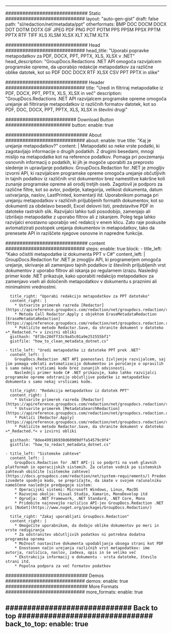
---
############################# Static ############################
layout: "auto-gen-gist" 
draft: false
path: "sl/redaction/net/metadata/ppt"
otherformats: BMP DOC DOCM DOCX DOT DOTM DOTX GIF JPEG PDF PNG POT POTM PPS PPSM PPSX PPTM PPTX RTF TIFF XLS XLSM XLSX XLT XLTM XLTX  

############################# Head ############################
head_title: "Uporabi popravke metapodatkov za PDF, DOCX, PPT, PPTX, XLS, XLSX v .NET"
head_description: "GroupDocs.Redactions .NET API omogoča razvijalcem programske opreme, da uporabijo redakcije metapodatkov za različne oblike datotek, kot so PDF DOC DOCX RTF XLSX CSV PPT PPTX in slike"

############################# Header ############################
title: "Uredi in filtriraj metapodatke iz PDF, DOCX, PPT, PPTX, XLS, XLSX in več"
description: "GroupDocs.Redactions .NET API razvijalcem programske opreme omogoča urejanje ali filtriranje metapodatkov iz različnih formatov datotek, kot so PDF, DOC, DOCX, PPT, PPTX, XLS, XLSX in številni drugi"

######################### Download Button #######################
button:
    enable: true

############################# About ############################
about:
    enable: true
    title: "Kaj je urejanje metapodatkov?"
    content: |
        Metapodatki so neke vrste podatki, ki zagotavljajo informacije o drugih podatkih. Z drugimi besedami, mnogi mislijo na metapodatke kot na reference podatkov. Pomaga pri povzemanju osnovnih informacij o podatkih, ki jih je mogoče uporabiti za preprosto sledenje in upravljanje podatkov. GroupDocs.Redaction for .NET je zmogljiv izvorni API, ki razvijalcem programske opreme omogoča urejanje občutljivih in tajnih podatkov iz različnih vrst dokumentov brez namestitve kakršne koli zunanje programske opreme ali orodij tretjih oseb. Zagotovil je podporo za različne filtre, kot so avtor, podjetje, kategorija, velikost dokumenta, datum ustvarjanja, naslov, LastPrinted, komentarji itd. Uporabnikom pomaga pri urejanju metapodatkov v različnih priljubljenih formatih dokumentov, kot so dokumenti za obdelavo besedil, Excel delovni listi, predstavitve PDF in datoteke rastrskih slik. Razvijalci lahko tudi posodobijo, zamenjajo ali izbrišejo metapodatke z uporabo filtrov ali z iskanjem. Poleg tega lahko razvijalci enostavno uporabijo več redakcij v enem klicu. Zato raje poskusite avtomatizirati postopek urejanja dokumentov in metapodatkov, tako da prenesete API in raziščete njegove osnovne in napredne funkcije.

############################# content ############################
steps:
    enable: true
    block:
    - title_left: "Kako očistiti metapodatke iz dokumenta PPT v C#"
      content_left: |
        GroupDocs.Redaction for .NET je zmogljiv API, ki programerjem omogoča urejanje, skrivanje ali zamenjavo tajnih podatkov iz številnih priljubljenih vrst dokumentov z uporabo filtrov ali iskanja po regularnem izrazu.
        Naslednji primer kode .NET prikazuje, kako uporabiti redakcijo metapodatkov za zamenjavo vseh ali določenih metapodatkov v dokumentu s praznimi ali minimalnimi vrednostmi.

      title_right: "Uporabi redakcijo metapodatkov za PPT datoteko"
      content_right: |
        * Ustvarite primerek razreda [Redactor](https://apireference.groupdocs.com/redaction/net/groupdocs.redaction/redactor)
        * Metoda Call Redactor.Apply z objektom EraseMetadataRedaction [EraseMetadataRedaction](https://apireference.groupdocs.com/redaction/net/groupdocs.redaction.redactions/erasemetadataredaction)
        * Pokličite metodo Redactor.Save, da shranite dokument v datoteko »*_Redacted.*« v izvirni obliki        
      gisthash: "8f1bc20dff33c9a45c01a9e251555bf1"
      gistfile: "how_to_clean_metadata_dotnet.cs"

    - title_left: "Uredi metapodatke iz datoteke PPT prek .NET"
      content_left: |
        GroupDocs.Redaction .NET API poenostavi življenje razvijalcem, saj jim pomaga vdelati avtomatizacijo dokumentov in poročanje o opravilih s samo nekaj vrsticami kode brez zunanjih odvisnosti.
        Naslednji primer kode C# .NET prikazuje, kako lahko razvijalci programske opreme odstranijo občutljive podatke iz metapodatkov dokumenta s samo nekaj vrsticami kode.
        
      title_right: "Redakcija metapodatkov iz datotek PPT"
      content_right: |
        * Ustvarite primerek razreda [Redactor](https://apireference.groupdocs.com/redaction/net/groupdocs.redaction/redactor)
        * Ustvarite primerek [MetadataSearchRedaction](https://apireference.groupdocs.com/redaction/net/groupdocs.redaction.redactions/metadatasearchredaction)
        * Pokliči [Redactor.Apply](https://apireference.groupdocs.com/redaction/net/groupdocs.redaction/redactor/methods/apply/index) 
        * Pokličite metodo Redactor.Save, da shranite dokument v datoteko »*_Redacted.*« v izvirni obliki
        
      gisthash: "8dee499186930d60909dffa54579c9f4"
      gistfile: "how_to_redact_metadata_dotnet.cs"

    - title_left: "Sistemske zahteve"
      content_left: |
        GroupDocs.Redaction for .NET API-ji so podprti na vseh glavnih platformah in operacijskih sistemih. Za celoten vodnik po sistemskih zahtevah obiščite [sistemske zahteve](https://docs.groupdocs.com/redaction/net/system-requirements/) Preden izvedete spodnjo kodo, se prepričajte, da imate v svojem računalniku nameščene naslednje predpogoje sistem:
        * Operacijski sistemi: Microsoft Windows, Linux, MacOS
        * Razvojno okolje: Visual Studio, Xamarin, MonoDevelop itd
        * Ogrodja: .NET Framework, .NET Standard, .NET Core, Mono
        * Pridobite najnovejšo različico API-jev GroupDocs.Redaction .NET pri [NuGet](https://www.nuget.org/packages/GroupDocs.Redaction/)
        
      title_right: "Zakaj uporabljati GroupDocs.Redaction"
      content_right: |
        * Omogočite uporabnikom, da dodajo oblike dokumentov po meri in vrste redigiranja
        * Za odstranitev občutljivih podatkov ni potrebna dodatna programska oprema
        * Možnost nastavitve dokumenta upodabljanja obsega strani kot PDF
        * Enostaven način urejanja različnih vrst metapodatkov: ime avtorja, različica, naslov, zadeva, opis in še veliko več
        * Ekstrakcija informacij o dokumentu - vrsta datoteke, število strani itd.
        * Popolna podpora za več formatov podatkov

############################# Demos ############################
demos:
    enable: true
############################# More Formats ############################
more_formats:
    enable: true

############################# Back to top ###############################
back_to_top:
    enable: true
---
